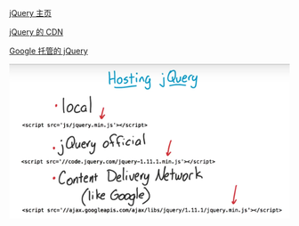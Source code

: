 [jQuery 主页](http://jquery.com/)

[jQuery 的 CDN](http://jquery.com/download/#using-jquery-with-a-cdn)

[Google 托管的 jQuery](https://developers.google.cn/speed/libraries/devguide#jquery)





![1565648542032](readme/41.80-01-包含jQuery.png)